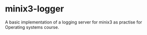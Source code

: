# minix3-logger
A basic implementation of a logging server for minix3 as practise for Operating systems course.

